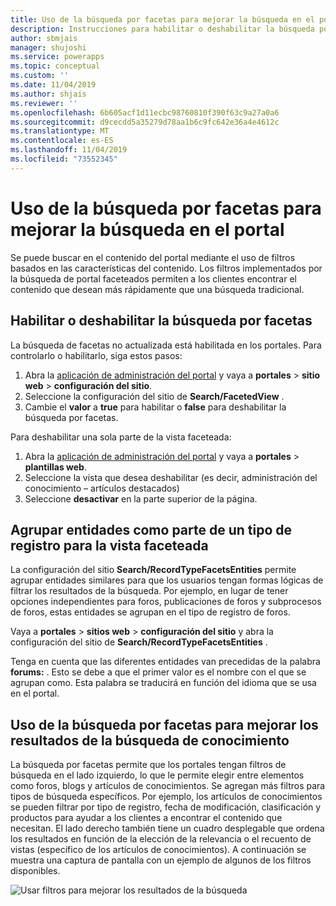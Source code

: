 ```yaml
---
title: Uso de la búsqueda por facetas para mejorar la búsqueda en el portal | MicrosoftDocs
description: Instrucciones para habilitar o deshabilitar la búsqueda por facetas.
author: sbmjais
manager: shujoshi
ms.service: powerapps
ms.topic: conceptual
ms.custom: ''
ms.date: 11/04/2019
ms.author: shjais
ms.reviewer: ''
ms.openlocfilehash: 6b605acf1d11ecbc98760810f390f63c9a27a0a6
ms.sourcegitcommit: d9cecdd5a35279d78aa1b6c9fc642e36a4e4612c
ms.translationtype: MT
ms.contentlocale: es-ES
ms.lasthandoff: 11/04/2019
ms.locfileid: "73552345"
---
```

# <a name="use-faceted-search-to-improve-portal-search"></a>Uso de la búsqueda por facetas para mejorar la búsqueda en el portal

Se puede buscar en el contenido del portal mediante el uso de filtros basados en las características del contenido. Los filtros implementados por la búsqueda de portal faceteados permiten a los clientes encontrar el contenido que desean más rápidamente que una búsqueda tradicional.

## <a name="enable-or-disable-faceted-search"></a>Habilitar o deshabilitar la búsqueda por facetas

La búsqueda de facetas no actualizada está habilitada en los portales. Para controlarlo o habilitarlo, siga estos pasos:

1. Abra la [aplicación de administración del portal](configure-portal.md) y vaya a **portales** &gt; **sitio web** &gt; **configuración del sitio**.
2. Seleccione la configuración del sitio de **Search/FacetedView** . 
3. Cambie el **valor** a **true** para habilitar o **false** para deshabilitar la búsqueda por facetas.

Para deshabilitar una sola parte de la vista faceteada:

1. Abra la [aplicación de administración del portal](configure-portal.md) y vaya a **portales** &gt; **plantillas web**.
2. Seleccione la vista que desea deshabilitar (es decir, administración del conocimiento – artículos destacados)
3. Seleccione **desactivar** en la parte superior de la página.

## <a name="group-entities-as-part-of-a-record-type-for-faceted-view"></a>Agrupar entidades como parte de un tipo de registro para la vista faceteada

La configuración del sitio **Search/RecordTypeFacetsEntities** permite agrupar entidades similares para que los usuarios tengan formas lógicas de filtrar los resultados de la búsqueda. Por ejemplo, en lugar de tener opciones independientes para foros, publicaciones de foros y subprocesos de foros, estas entidades se agrupan en el tipo de registro de foros.

Vaya a **portales** &gt; **sitios web** &gt; **configuración del sitio** y abra la configuración del sitio de **Search/RecordTypeFacetsEntities** . 

Tenga en cuenta que las diferentes entidades van precedidas de la palabra **forums:** . Esto se debe a que el primer valor es el nombre con el que se agrupan como. Esta palabra se traducirá en función del idioma que se usa en el portal.

## <a name="use-faceted-search-to-improve-knowledge-search-results"></a>Uso de la búsqueda por facetas para mejorar los resultados de la búsqueda de conocimiento

La búsqueda por facetas permite que los portales tengan filtros de búsqueda en el lado izquierdo, lo que le permite elegir entre elementos como foros, blogs y artículos de conocimientos. Se agregan más filtros para tipos de búsqueda específicos. Por ejemplo, los artículos de conocimientos se pueden filtrar por tipo de registro, fecha de modificación, clasificación y productos para ayudar a los clientes a encontrar el contenido que necesitan. El lado derecho también tiene un cuadro desplegable que ordena los resultados en función de la elección de la relevancia o el recuento de vistas (específico de los artículos de conocimientos). A continuación se muestra una captura de pantalla con un ejemplo de algunos de los filtros disponibles.

![Usar filtros para mejorar los resultados de la búsqueda](../media/faceted-search-filter.png "Usar filtros para mejorar los resultados de la búsqueda")
